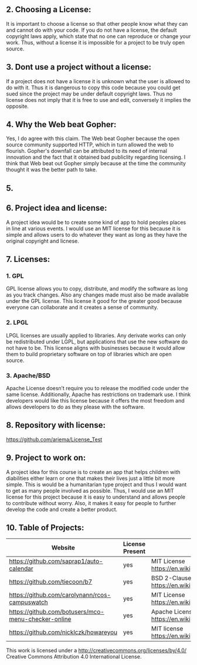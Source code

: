 ## 2. Choosing a License:

It is important to choose a license so that other people know what they can and cannot do with your code. If you do not have a license, the default copyright laws apply, which state that no one can reproduce or change your work. Thus, without a license it is impossible for a project to be truly open source.

## 3. Dont use a project without a license:

If a project does not have a license it is unknown what the user is allowed to do with it. Thus it is dangerous to copy this code because you could get sued since the project may be under default copyright laws. Thus no license does not imply that it is free to use and edit, conversely it implies the opposite.

## 4. Why the Web beat Gopher:

Yes, I do agree with this claim. The Web beat Gopher because the open source community supported HTTP, which in turn allowed the web to flourish. Gopher's downfall can be attributed to its need of internal innovation and the fact that it obtained bad publiclity regarding licensing. I think that Web beat out Gopher simply because at the time the community thought it was the better path to take. 

## 5. 

## 6. Project idea and license:
 A project idea would be to create some kind of app to hold peoples places in line at various events. I would use an MIT license for this because it is simple and allows users to do whatever they want as long as they have the original copyright and licnese. 

## 7. Licenses:
### 1. GPL
GPL license allows you to copy, distribute, and modify the software as long as you track changes. Also any changes made must also be made available under the GPL license. This license it good for the greater good because everyone can collaborate and it creates a sense of community.

### 2. LPGL
LPGL licenses are usually applied to libraries. Any derivate works can only be redistributed under LGPL, but applications that use the new software do not have to be. This license aligns with businesses because it would allow them to build proprietary software on top of libraries which are open source.

### 3. Apache/BSD
Apache License doesn’t require you to release the modified code under the same license. Additionally, Apache has restrictions on trademark use. I think developers would like this license because it offers the most freedom and allows developers to do as they please with the software.

## 8. Repository with license:
https://github.com/ariema/License_Test

## 9. Project to work on: 
A project idea for this course is to create an app that helps children with diabilities either learn or one that makes their lives just a little bit more simple. This is would be a humanitarian type project and thus I would want to get as many people involved as possible. Thus, I would use an MIT license for this project because it is easy to understand and allows people to contribute without worry. Also, it makes it easy for people to further develop the code and create a better product. 

## 10. Table of Projects:
|  Website           |License Present|    License                   |
|--------------------|---------------|------------------------------|
|https://github.com/saprap1/auto-calendar| yes| MIT License <br> https://en.wikipedia.org/wiki/MIT_License|
|https://github.com/tiecoon/b7| yes| BSD 2-Clause "Simplified" License <br> https://en.wikipedia.org/wiki/BSD_licenses|
|https://github.com/carolynann/rcos-campuswatch| yes | MIT License <br> https://en.wikipedia.org/wiki/MIT_License|
|https://github.com/botusers/mco-menu-checker-online|yes|Apache License 2.0 <br> https://en.wikipedia.org/wiki/Apache_License|
|https://github.com/nicklczk/howareyou|yes|MIT license <br> https://en.wikipedia.org/wiki/MIT_License|

This work is licensed under a http://creativecommons.org/licenses/by/4.0/ Creative Commons Attribution 4.0 International License.
